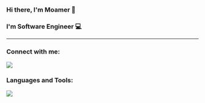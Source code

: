 ### Hi there, I'm Moamer 👋

### I'm Software Engineer :computer:
* * *
### Connect with me:
<a href="https://www.linkedin.com/in/moamer-jusupovic-5420b2130/" target="_blank"><img src="https://img.shields.io/badge/LinkedIn-0077B5?style=for-the-badge&logo=linkedin&logoColor=white"></a>
### Languages and Tools:
<img src="https://img.shields.io/badge/HTML5-E34F26?style=for-the-badge&logo=html5&logoColor=white">


<!--
**Strayko/Strayko** is a ✨ _special_ ✨ repository because its `README.md` (this file) appears on your GitHub profile.

Here are some ideas to get you started:

- 🔭 I’m currently working on ...
- 🌱 I’m currently learning ...
- 👯 I’m looking to collaborate on ...
- 🤔 I’m looking for help with ...
- 💬 Ask me about ...
- 📫 How to reach me: ...
- 😄 Pronouns: ...
- ⚡ Fun fact: ...
-->
